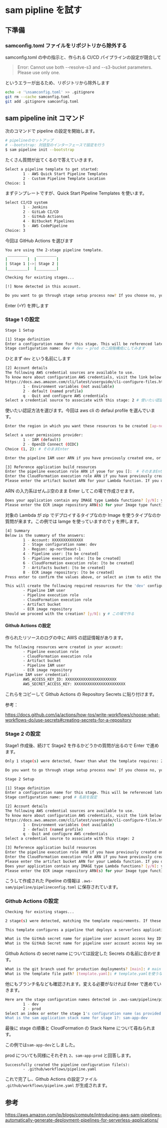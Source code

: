 # sam pipline を試す

## 下準備

### samconfig.toml ファイルをリポジトリから除外する

samconfig.toml の中の指示と、作られる CI/CD パイプラインの設定が競合して

> Error: Cannot use both --resolve-s3 and --s3-bucket parameters. Please use only one.

というエラーが出るため、リポジトリから除外します

```sh
echo -e '\nsamconfig.toml' >> .gitignore
git rm --cache samconfig.toml
git add .gitignore samconfig.toml
```

## sam pipeline init コマンド

次のコマンドで pipeline の設定を開始します。

```sh
# pipelineのセットアップ
# --bootstrap: 対話型のインターフェースで設定を行う
$ sam pipeline init --bootstrap
```

たくさん質問が出てくるので答えていきます。

```sh
Select a pipeline template to get started:
        1 - AWS Quick Start Pipeline Templates
        2 - Custom Pipeline Template Location
Choice: 1
```

まずテンプレートですが、Quick Start Pipeline Templates を使います。

```sh
Select CI/CD system
        1 - Jenkins
        2 - GitLab CI/CD
        3 - GitHub Actions
        4 - Bitbucket Pipelines
        5 - AWS CodePipeline
Choice: 3
```

今回は GitHub Actions を選びます

```sh
You are using the 2-stage pipeline template.
 _________    _________
|         |  |         |
| Stage 1 |->| Stage 2 |
|_________|  |_________|

Checking for existing stages...

[!] None detected in this account.

Do you want to go through stage setup process now? If you choose no, you can still reference other bootstrapped resources. [Y/n]: Y # Enter
```

Enter (=Y) を押します

### Stage 1 の設定

```sh
Stage 1 Setup

[1] Stage definition
Enter a configuration name for this stage. This will be referenced later when you use the sam pipeline init command:
Stage configuration name: dev # dev → prod の二段階構成にしてみます
```

ひとまず `dev` という名前にします

```sh
[2] Account details
The following AWS credential sources are available to use.
To know more about configuration AWS credentials, visit the link below:
https://docs.aws.amazon.com/cli/latest/userguide/cli-configure-files.html
        1 - Environment variables (not available)
        2 - default (named profile)
        q - Quit and configure AWS credentials
Select a credential source to associate with this stage: 2 # 使いたい認証方法を選ぶ
```

使いたい認証方法を選びます。今回は aws cli の defaul profile を選んでいます。

```sh
Enter the region in which you want these resources to be created [ap-northeast-1]: # 変える必要がないのでEnter
```

```sh
Select a user permissions provider:
        1 - IAM (default)
        2 - OpenID Connect (OIDC)
Choice (1, 2): # そのままEnter
```

```sh
Enter the pipeline IAM user ARN if you have previously created one, or we will create one for you []:  # そのままEnter
```

```sh
[3] Reference application build resources
Enter the pipeline execution role ARN if youe for you []:  # そのままEnter
Enter the CloudFormation execution role ARN if you have previously created one, or we will create one for you []:  # そのままEnter
Please enter the artifact bucket ARN for your Lambda function. If you do not have a bucket, we will create one for you []: # そのままEnter
```

ARN の入力系はぜんぶ空のまま Enter してこの場で作成させます。

```sh
Does your application contain any IMAGE type Lambda functions? [y/N]: y # 今回はImageを使うLambdaを使ってみる
Please enter the ECR image repository ARN(s) for your Image type function(s).If you do not yet have a repository, we will create one for you []: # そのままEnter
```

対象の Lambda が zip でデプロイするタイプなのか Image を使うタイプなのか質問が来ます。この例では Iamge を使っていますので y を押します。

```sh
[4] Summary
Below is the summary of the answers:
        1 - Account: XXXXXXXXXXXXXX
        2 - Stage configuration name: dev
        3 - Region: ap-northeast-1
        4 - Pipeline user: [to be created]
        5 - Pipeline execution role: [to be created]
        6 - CloudFormation execution role: [to be created]
        7 - Artifacts bucket: [to be created]
        8 - ECR image repository: [to be created]
Press enter to confirm the values above, or select an item to edit the value:  # Enterを押して続行

This will create the following required resources for the 'dev' configuration:
        - Pipeline IAM user
        - Pipeline execution role
        - CloudFormation execution role
        - Artifact bucket
        - ECR image repository
Should we proceed with the creation? [y/N]: y # この場で作る
```

#### Github Actions の設定

作られたリソースのログの中に AWS の認証情報があります。

```sh
The following resources were created in your account:
        - Pipeline execution role
        - CloudFormation execution role
        - Artifact bucket
        - Pipeline IAM user
        - ECR image repository
Pipeline IAM user credential:
        AWS_ACCESS_KEY_ID: XXXXXXXXXXXXXXXXXXXXXXX
        AWS_SECRET_ACCESS_KEY: XXXXXXXXXXXXXXXXXXXXXXX
```

これらをコピーして Github Actions の Repository Secrets に貼り付けます。

参考：

https://docs.github.com/ja/actions/how-tos/write-workflows/choose-what-workflows-do/use-secrets#creating-secrets-for-a-repository

### Stage 2 の設定

Stage1 作成後、続けて Stage2 を作るかどうかの質問が出るので Enter で進めます。

```sh
Only 1 stage(s) were detected, fewer than what the template requires: 2. If these are incorrect, delete .aws-sam/pipeline/pipelineconfig.toml and rerun

Do you want to go through stage setup process now? If you choose no, you can still reference other bootstrapped resources. [Y/n]: # Enter
```

```sh
Stage 2 Setup

[1] Stage definition
Enter a configuration name for this stage. This will be referenced later when you use the sam pipeline init command:
Stage configuration name: prod # 名前を設定
```

```sh
[2] Account details
The following AWS credential sources are available to use.
To know more about configuration AWS credentials, visit the link below:
https://docs.aws.amazon.com/cli/latest/userguide/cli-configure-files.html
        1 - Environment variables (not available)
        2 - default (named profile)
        q - Quit and configure AWS credentials
Select a credential source to associate with this stage: 2
```

```sh
[3] Reference application build resources
Enter the pipeline execution role ARN if you have previously created one, or we will create one for you []:  # Enterを押す
Enter the CloudFormation execution role ARN if you have previously created one, or we will create one for you []: # Enterを押す
Please enter the artifact bucket ARN for your Lambda function. If you do not have a bucket, we will create one for you []: # Enterを押す
Does your application contain any IMAGE type Lambda functions? [y/N]: y # yを押す（LambdaがImageを使う場合）
Please enter the ECR image repository ARN(s) for your Image type function(s).If you do not yet have a repository, we will create one for you []: # Enterを押す
```

こうして作成された Pipeline の情報は `.aws-sam/pipeline/pipelineconfig.toml` に保存されています。

### Github Actions の設定

```sh
Checking for existing stages...

2 stage(s) were detected, matching the template requirements. If these are incorrect, delete .aws-sam/pipeline/pipelineconfig.toml and rerun

This template configures a pipeline that deploys a serverless application to a testing and a production stage.

What is the GitHub secret name for pipeline user account access key ID? [AWS_ACCESS_KEY_ID]: # Github Actionsに設定したSecretsの名前に合わせる
What is the GitHub Secret name for pipeline user account access key secret? [AWS_SECRET_ACCESS_KEY]: # Github Actionsに設定したSecretsの名前に合わせる
```

Github Actions の secret name については設定した Secrets の名前に合わせます。

```sh
What is the git branch used for production deployments? [main]: # mainブランチを使うならそのままEnter
What is the template file path? [template.yaml]: # template.yamlを使うならそのままEnter
```

他にもブランチ名なども確認されます。変える必要がなければ Enter で進めていきます。

```sh
Here are the stage configuration names detected in .aws-sam/pipeline/pipelineconfig.toml:
        1 - dev
        2 - prod
Select an index or enter the stage 1's configuration name (as provided during the bootstrapping): 1
What is the sam application stack name for stage 1?: sam-app-dev
```

最後に stage の順番と CloudFormation の Stack Name について尋ねられます。

この例では`sam-app-dev`としました。

prod についても同様にそれぞれ `2`、`sam-app-prod` と回答します。

```
Successfully created the pipeline configuration file(s):
        - .github/workflows/pipeline.yaml
```

これで完了し、Github Actions の設定ファイル `.github/workflows/pipeline.yaml` が生成されます。

## 参考

https://aws.amazon.com/jp/blogs/compute/introducing-aws-sam-pipelines-automatically-generate-deployment-pipelines-for-serverless-applications/
